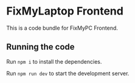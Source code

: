 
  # FixMyLaptop Frontend

  This is a code bundle for FixMyPC Frontend.

  ## Running the code

  Run `npm i` to install the dependencies.

  Run `npm run dev` to start the development server.
  

